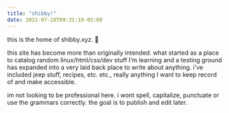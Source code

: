 ```yaml
---
title: "shibby!"
date: 2022-07-18T09:31:19-05:00
---
```


this is the home of shibby.xyz. 🤙

this site has become more than originally intended. what started as a place to catalog random linux/html/css/dev stuff I’m learning and a testing ground has expanded into a very laid back place to write about anything. i've included jeep stuff, recipes, etc. etc., really anything I want to keep record of and make accessible. 

im not looking to be professional here. i wont spell, capitalize, punctuate or use the grammars correctly. the goal is to publish and edit later. 

